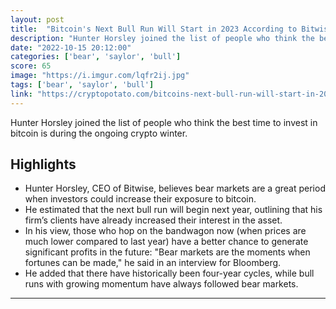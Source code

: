 ```yaml
---
layout: post
title:  "Bitcoin's Next Bull Run Will Start in 2023 According to Bitwise CEO"
description: "Hunter Horsley joined the list of people who think the best time to invest in bitcoin is during the ongoing crypto winter."
date: "2022-10-15 20:12:00"
categories: ['bear', 'saylor', 'bull']
score: 65
image: "https://i.imgur.com/lqfr2ij.jpg"
tags: ['bear', 'saylor', 'bull']
link: "https://cryptopotato.com/bitcoins-next-bull-run-will-start-in-2023-according-to-bitwise-ceo/"
---
```


Hunter Horsley joined the list of people who think the best time to invest in bitcoin is during the ongoing crypto winter.

## Highlights

- Hunter Horsley, CEO of Bitwise, believes bear markets are a great period when investors could increase their exposure to bitcoin.
- He estimated that the next bull run will begin next year, outlining that his firm’s clients have already increased their interest in the asset.
- In his view, those who hop on the bandwagon now (when prices are much lower compared to last year) have a better chance to generate significant profits in the future: "Bear markets are the moments when fortunes can be made," he said in an interview for Bloomberg.
- He added that there have historically been four-year cycles, while bull runs with growing momentum have always followed bear markets.

---
